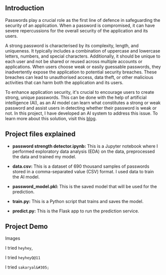 ## Introduction

Passwords play a crucial role as the first line of defence in safeguarding the security of an application. When a password is compromised, it can have severe repercussions for the overall security of the application and its users.

A strong password is characterised by its complexity, length, and uniqueness. It typically includes a combination of uppercase and lowercase letters, numbers, and special characters. Additionally, it should be unique to each user and not be shared or reused across multiple accounts or applications.
When users choose weak or easily guessable passwords, they inadvertently expose the application to potential security breaches. These breaches can lead to unauthorised access, data theft, or other malicious activities that can harm both the application and its users.

To enhance application security, it's crucial to encourage users to create strong, unique passwords.
This can be done with the help of artificial intelligence (AI), as an AI model can learn what constitutes a strong or weak password and assist users in detecting whether their password is weak or not. In this project, I have developed an AI system to address this issue. To learn more about this solution, visit this [blog](https://dev.to/cyber_holics/password-strength-detector-with-machine-learning-3m5g).

## Project files explained

- **password strength detector.ipynb:** This is a Jupyter notebook where I performed exploratory data analysis (EDA) on the data, preprocessed the data and trained my model.
  
- **data.csv:** This is a dataset of 690 thousand samples of passwords stored in a comma-separated value (CSV) format. I used data to train the AI model.

- **password_model.pkl:** This is the saved model that will be used for the prediction.

- **train.py:** This is a Python script that trains and saves the model.

- **predict.py:** This is the Flask app to run the prediction service.

## Project Demo
Images

I tried  `heyhey`, 

I tried `heyheyQ@11` 

I tried `sakaryal&#305;` 

